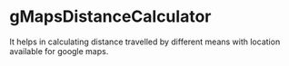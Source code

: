 # gMapsDistanceCalculator
It helps in calculating distance travelled by different means with location available for google maps.
